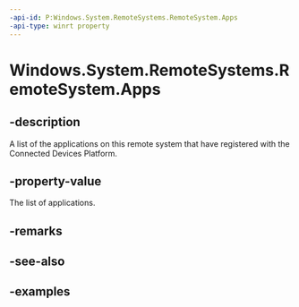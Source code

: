 ```yaml
---
-api-id: P:Windows.System.RemoteSystems.RemoteSystem.Apps
-api-type: winrt property
---
```


<!-- Property syntax.
public IVectorView<RemoteSystemApp> Apps { get; }
-->

# Windows.System.RemoteSystems.RemoteSystem.Apps

## -description
A list of the applications on this remote system that have registered with the Connected Devices Platform. 

## -property-value
The list of applications.

## -remarks

## -see-also

## -examples

